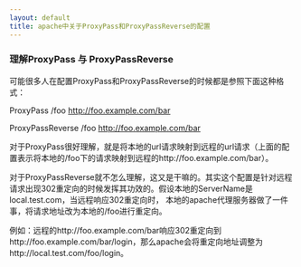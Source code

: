 ```yaml
---
layout: default
title: apache中关于ProxyPass和ProxyPassReverse的配置
---
```




### 理解ProxyPass 与 ProxyPassReverse ###

可能很多人在配置ProxyPass和ProxyPassReverse的时候都是参照下面这种格式：

ProxyPass /foo http://foo.example.com/bar

ProxyPassReverse /foo http://foo.example.com/bar

对于ProxyPass很好理解，就是将本地的url请求映射到远程的url请求（上面的配置表示将本地的/foo下的请求映射到远程的http://foo.example.com/bar）。

对于ProxyPassReverse就不怎么理解，这又是干嘛的。其实这个配置是针对远程请求出现302重定向的时候发挥其功效的。假设本地的ServerName是local.test.com，当远程响应302重定向时，
本地的apache代理服务器做了一件事，将请求地址改为本地的/foo进行重定向。

例如：远程的http://foo.example.com/bar响应302重定向到http://foo.example.com/bar/login，那么apache会将重定向地址调整为http://local.test.com/foo/login。
